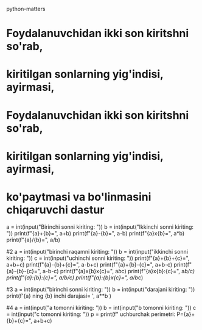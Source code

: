 python-matters

# Foydalanuvchidan ikki son kiritshni so'rab, 
# kiritilgan sonlarning yig'indisi, ayirmasi, 
# Foydalanuvchidan ikki son kiritshni so'rab,
# kiritilgan sonlarning yig'indisi, ayirmasi,
# ko'paytmasi va bo'linmasini chiqaruvchi dastur
a = int(input("Birinchi sonni kiriting: "))
b = int(input("Ikkinchi sonni kiriting: "))
print(f"{a}+{b}=", a+b)
print(f"{a}-{b}=", a-b)
print(f"{a}x{b}=", a*b)
print(f"{a}/{b}=", a/b)
 
#2
a = int(input("birinchi raqamni kiriting: "))
b = int(input("ikkinchi sonni kiriting: "))
c = int(input("uchinchi sonni kiriting: "))
print(f"{a}+{b}+{c}=", a+b+c)
print(f"{a}-{b}+{c}=", a-b+c)
print(f"{a}+{b}-{c}=", a+b-c)
print(f"{a}-{b}-{c}=", a-b-c)
print(f"{a}x{b}x{c}=", a*b*c)
print(f"{a}x{b}:{c}=", a*b/c)
print(f"{a}:{b}:{c}=", a/b/c)
print(f"{a}:{b}x{c}=", a/b*c)

#3
a = int(input("birinchi sonni kiriting: "))
b = int(input("darajani kiriting: "))
print(f'{a} ning {b} inchi darajasi= ', a**b  )

#4
a = int(input("a tomonni kiriting: "))
b = int(input("b tomonni kiriting: "))
c = int(input("c tomonni kiriting: "))
p = print(f" uchburchak perimetri: P={a}+{b}+{c}=", a+b+c)
